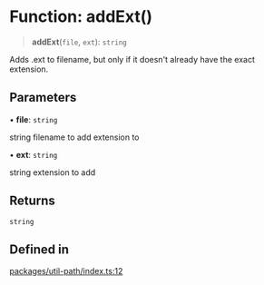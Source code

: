 # Function: addExt()

> **addExt**(`file`, `ext`): `string`

Adds .ext to filename, but only if it doesn't already have the exact extension.

## Parameters

• **file**: `string`

string filename to add extension to

• **ext**: `string`

string extension to add

## Returns

`string`

## Defined in

[packages/util-path/index.ts:12](https://github.com/andreisergiu98/baeta/blob/277f62f15bfdecc05d507a84e60b62e5bc08a747/packages/util-path/index.ts#L12)
